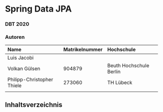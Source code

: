 # Spring Data JPA

### DBT 2020

### Autoren

| Name               | Matrikelnummer | Hochschule |
| :----------------- | :------------- | :--------- |
| Luis Jacobi        |                |            |
| Volkan Gülsen      |904879          |Beuth Hochschule Berlin|
| Philipp-Christopher Thiele                   |273060                |TH Lübeck            |
|                    |                |            |



## Inhaltsverzeichnis
